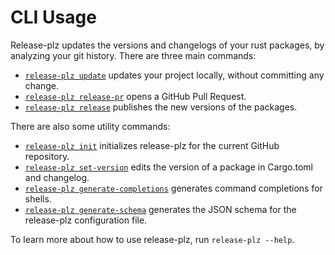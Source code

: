 # CLI Usage

Release-plz updates the versions and changelogs of your rust packages, by
analyzing your git history.
There are three main commands:

- [`release-plz update`](update.md) updates your project locally, without
  committing any change.
- [`release-plz release-pr`](release-pr.md) opens a GitHub Pull Request.
- [`release-plz release`](release.md) publishes the new versions of the packages.

There are also some utility commands:

- [`release-plz init`](init.md) initializes release-plz for the current GitHub repository.
- [`release-plz set-version`](set-version.md) edits the version of a package in Cargo.toml and changelog.
- [`release-plz generate-completions`](shell-completion.md) generates command completions for
  shells.
- [`release-plz generate-schema`](generate-schema.md) generates the JSON schema for the
  release-plz configuration file.

To learn more about how to use release-plz, run `release-plz --help`.
